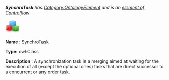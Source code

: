 ___SynchroTask__ 
 has
 [Category:OntologyElement](../../Category/OntologyElement "Category:OntologyElement") 
 and is an
 [element of](../../Property/ElementOf "Property:ElementOf") 
[Controlflow](../../Submissions/Controlflow "Submissions:Controlflow")_




  





[![Class](../public/images/thumb/2/27/Class.gif/45px-Class.gif)](../../Image/Class.gif "Class")


__Name__ 
 : SynchroTask
 



__Type:__ 
 owl:Class
 



__Description__ 
 : A synchronization task is a merging aimed at waiting for the execution of all (except the optional ones) tasks that are direct successor to a concurrent or any order task.